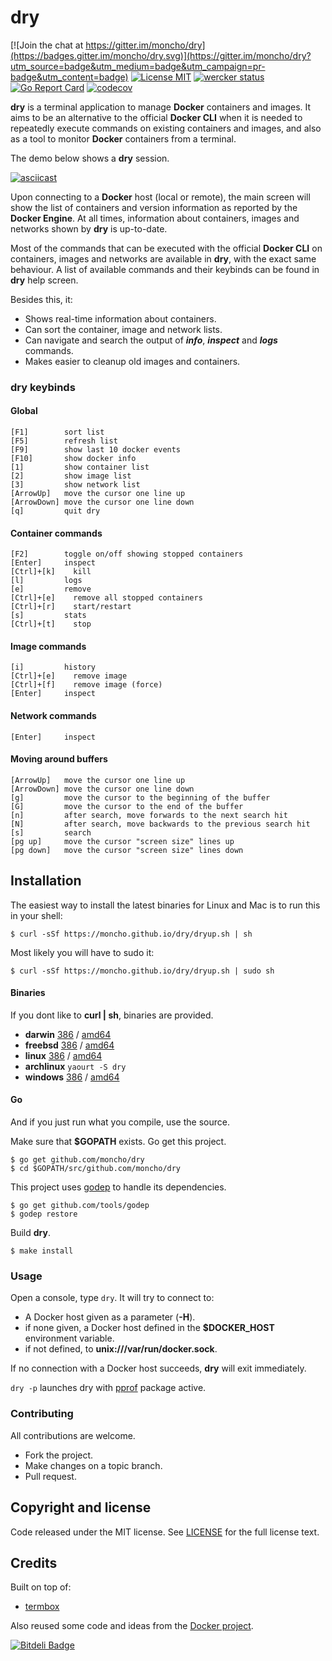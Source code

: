 # dry

[![Join the chat at https://gitter.im/moncho/dry](https://badges.gitter.im/moncho/dry.svg)](https://gitter.im/moncho/dry?utm_source=badge&utm_medium=badge&utm_campaign=pr-badge&utm_content=badge)
[![License MIT](https://img.shields.io/badge/license-MIT-lightgrey.svg?style=flat)](https://github.com/moncho/dry#license-mit)
[![wercker status](https://app.wercker.com/status/66c3ab71a46c0c8841f34a526fc23189/s/master "wercker status")](https://app.wercker.com/project/bykey/66c3ab71a46c0c8841f34a526fc23189)
[![Go Report Card](https://goreportcard.com/badge/github.com/moncho/dry)](https://goreportcard.com/report/github.com/moncho/dry)
[![codecov](https://codecov.io/gh/moncho/dry/branch/master/graph/badge.svg)](https://codecov.io/gh/moncho/dry)


**dry** is a terminal application to manage **Docker** containers and images. It aims to be an alternative to the official **Docker CLI** when it is needed to repeatedly execute commands on existing containers and images, and also as a tool to monitor **Docker** containers from a terminal.

The demo below shows a **dry** session.

[![asciicast](https://asciinema.org/a/35825.png)](https://asciinema.org/a/35825?autoplay=1&speed=1.5)

Upon connecting to a **Docker** host (local or remote), the main screen will show the list of containers and version information as reported by the **Docker Engine**. At all times, information about containers, images and networks shown by **dry** is up-to-date.

Most of the commands that can be executed with the official **Docker CLI** on containers, images and networks are available in **dry**, with the exact same behaviour. A list of available commands and their keybinds can be found in **dry** help screen.

Besides this, it:

* Shows real-time information about containers.
* Can sort the container, image and network lists.
* Can navigate and search the output of ***info***, ***inspect*** and ***logs*** commands.  
* Makes easier to cleanup old images and containers.

### **dry** keybinds

#### Global
```
[F1]        sort list
[F5]        refresh list
[F9]        show last 10 docker events
[F10]       show docker info
[1]         show container list
[2]         show image list
[3]         show network list
[ArrowUp]   move the cursor one line up
[ArrowDown] move the cursor one line down
[q]         quit dry
```

#### Container commands
```
[F2]        toggle on/off showing stopped containers
[Enter]     inspect
[Ctrl]+[k]    kill
[l]         logs
[e]         remove
[Ctrl]+[e]    remove all stopped containers
[Ctrl]+[r]    start/restart
[s]         stats
[Ctrl]+[t]    stop
```

#### Image commands
```
[i]         history
[Ctrl]+[e]    remove image
[Ctrl]+[f]    remove image (force)
[Enter]     inspect
```
#### Network commands
```
[Enter]     inspect
```

#### Moving around buffers
```
[ArrowUp]   move the cursor one line up
[ArrowDown] move the cursor one line down
[g]         move the cursor to the beginning of the buffer
[G]         move the cursor to the end of the buffer
[n]         after search, move forwards to the next search hit
[N]         after search, move backwards to the previous search hit
[s]         search
[pg up]     move the cursor "screen size" lines up
[pg down]   move the cursor "screen size" lines down
 ```

## Installation

The easiest way to install the latest binaries for Linux and Mac is to run this in your shell:

```
$ curl -sSf https://moncho.github.io/dry/dryup.sh | sh
```

Most likely you will have to sudo it:

```
$ curl -sSf https://moncho.github.io/dry/dryup.sh | sudo sh
```

#### Binaries

If you dont like to **curl | sh**, binaries are provided.

- **darwin** [386](https://github.com/moncho/dry/releases/download/v0.5-alpha.4/dry-darwin-386) / [amd64](https://github.com/moncho/dry/releases/download/v0.5-alpha.4/dry-darwin-amd64)
- **freebsd** [386](https://github.com/moncho/dry/releases/download/v0.5-alpha.4/dry-freebsd-386) / [amd64](https://github.com/moncho/dry/releases/download/v0.5-alpha.4/dry-freebsd-amd64)
- **linux** [386](https://github.com/moncho/dry/releases/download/v0.5-alpha.4/dry-linux-386) / [amd64](https://github.com/moncho/dry/releases/download/v0.5-alpha.4/dry-linux-amd64)
 - **archlinux** ```yaourt -S dry```
- **windows** [386](https://github.com/moncho/dry/releases/download/v0.5-alpha.4/dry-windows-386) / [amd64](https://github.com/moncho/dry/releases/download/v0.5-alpha.4/dry-windows-amd64)

#### Go

And if you just run what you compile, use the source.

Make sure that **$GOPATH** exists. Go get this project.
```
$ go get github.com/moncho/dry
$ cd $GOPATH/src/github.com/moncho/dry
```
This project uses [godep](https://github.com/tools/godep) to handle its dependencies.
```
$ go get github.com/tools/godep
$ godep restore
```
Build **dry**.
```
$ make install
```

### Usage

Open a console, type ```dry```. It will try to connect to:
* A Docker host given as a parameter (**-H**).
* if none given, a Docker host defined in the **$DOCKER_HOST** environment variable.
* if not defined, to **unix:///var/run/docker.sock**.

If no connection with a Docker host succeeds, **dry** will exit immediately.

```dry -p``` launches dry with [pprof](https://golang.org/pkg/net/http/pprof/) package active.

### Contributing
All contributions are welcome.

* Fork the project.
* Make changes on a topic branch.
* Pull request.

## Copyright and license

Code released under the MIT license. See
[LICENSE](https://github.com/moncho/dry/blob/master/LICENSE) for the full license text.

## Credits

Built on top of:
* [termbox](https://github.com/nsf/termbox-go)

Also reused some code and ideas from the [Docker project](https://github.com/docker/docker).


[![Bitdeli Badge](https://d2weczhvl823v0.cloudfront.net/moncho/dry/trend.png)](https://bitdeli.com/free "Bitdeli Badge")
